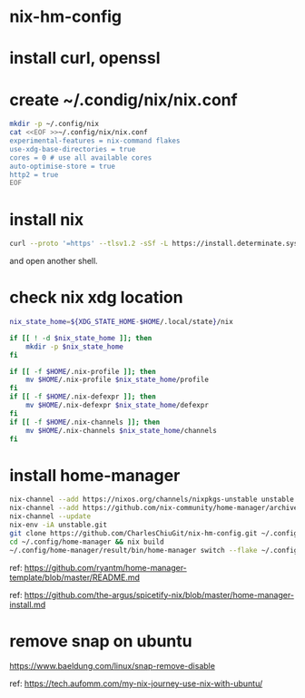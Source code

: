 # nix-hm-config

# install curl, openssl

# create ~/.condig/nix/nix.conf
```sh
mkdir -p ~/.config/nix
cat <<EOF >>~/.config/nix/nix.conf
experimental-features = nix-command flakes
use-xdg-base-directories = true
cores = 0 # use all available cores
auto-optimise-store = true
http2 = true
EOF
```

# install nix
```sh
curl --proto '=https' --tlsv1.2 -sSf -L https://install.determinate.systems/nix | sh -s -- install
```
and open another shell.

# check nix xdg location
```sh
nix_state_home=${XDG_STATE_HOME-$HOME/.local/state}/nix

if [[ ! -d $nix_state_home ]]; then
	mkdir -p $nix_state_home
fi

if [[ -f $HOME/.nix-profile ]]; then
	mv $HOME/.nix-profile $nix_state_home/profile
fi
if [[ -f $HOME/.nix-defexpr ]]; then
	mv $HOME/.nix-defexpr $nix_state_home/defexpr
fi
if [[ -f $HOME/.nix-channels ]]; then
	mv $HOME/.nix-channels $nix_state_home/channels
fi
```

# install home-manager
```sh
nix-channel --add https://nixos.org/channels/nixpkgs-unstable unstable
nix-channel --add https://github.com/nix-community/home-manager/archive/master.tar.gz hm
nix-channel --update
nix-env -iA unstable.git
git clone https://github.com/CharlesChiuGit/nix-hm-config.git ~/.config/home-manager
cd ~/.config/home-manager && nix build
~/.config/home-manager/result/bin/home-manager switch --flake ~/.config/home-manager --impure
```

ref: https://github.com/ryantm/home-manager-template/blob/master/README.md

ref: https://github.com/the-argus/spicetify-nix/blob/master/home-manager-install.md

# remove snap on ubuntu
https://www.baeldung.com/linux/snap-remove-disable

ref: https://tech.aufomm.com/my-nix-journey-use-nix-with-ubuntu/
